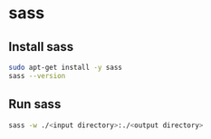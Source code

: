 # sass

## Install sass

~~~bash
sudo apt-get install -y sass
sass --version
~~~

## Run sass

~~~bash
sass -w ./<input directory>:./<output directory>
~~~
